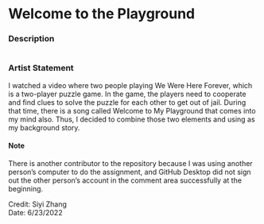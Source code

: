 # Welcome to the Playground
### Description 
```

```
### Artist Statement
I watched a video where two people playing We Were Here Forever, which is a two-player puzzle game. In the game, the players need to cooperate and find clues to solve the puzzle for each other to get out of jail. During that time, there is a song called Welcome to My Playground that comes into my mind also. Thus, I decided to combine those two elements and using as my background story.

#### Note 

There is another contributor to the repository because I was using another person’s computer to do the assignment, and GitHub Desktop did not sign out the other person’s account in the comment area successfully at the beginning.

    
    
Credit: Siyi Zhang  
Date: 6/23/2022

